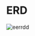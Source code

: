# ERD
![eerrdd](https://user-images.githubusercontent.com/64369977/212766056-8c4d107e-6439-4a23-ba6e-6472e8d6a436.png)
